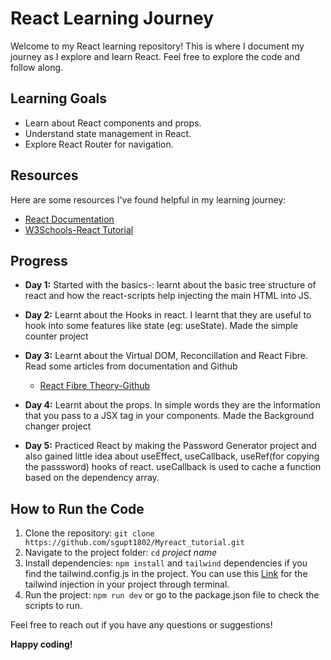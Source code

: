 # React Learning Journey

Welcome to my React learning repository! This is where I document my journey as I explore and learn React. Feel free to explore the code and follow along.

<!-- ## Table of Contents

- [Projects](#projects)
- [Learning Goals](#learning-goals)
- [Resources](#resources)
- [Progress](#progress) -->
<!-- 
## Projects

- [Project 1: Name](link)
- [Project 2: Name](link) -->

## Learning Goals

-  Learn about React components and props.
-  Understand state management in React.
-  Explore React Router for navigation.
<!-- - [ ] Integrate external APIs with React.
- [ ] Experiment with stateful and stateless functional components. -->

## Resources

Here are some resources I've found helpful in my learning journey:

- [React Documentation](https://react.dev/learn)
- [W3Schools-React Tutorial](https://www.w3schools.com/REACT/DEFAULT.ASP)


## Progress

- **Day 1:** Started with the basics-: learnt about the basic tree structure of react and how the react-scripts help injecting the main HTML into JS. 

- **Day 2:** Learnt about the Hooks in react. I learnt that they are useful to hook into some features like state (eg: useState). Made the simple counter project

- **Day 3:** Learnt about the Virtual DOM, Reconcillation and React Fibre. Read some articles from documentation and Github
    - [React Fibre Theory-Github](https://github.com/acdlite/react-fiber-architecture)

- **Day 4:** Learnt about the props. In simple words they are the information that you pass to a JSX tag in your components. Made the Background changer project

- **Day 5:**  Practiced React by making the Password Generator project and also gained little idea about useEffect, useCallback, useRef(for copying the passsword) hooks of react. useCallback is used to cache a function based on the dependency array.

## How to Run the Code

1. Clone the repository: `git clone https://github.com/sgupt1802/Myreact_tutorial.git`
2. Navigate to the project folder: `cd` *project name*
3. Install dependencies: `npm install` and `tailwind` dependencies if you find the tailwind.config.js in the project.
You can use this [Link](https://tailwindcss.com/docs/installation) for the tailwind injection in your project through terminal.
4. Run the project: `npm run dev` or go to the package.json file to check the scripts to run.

Feel free to reach out if you have any questions or suggestions!


**Happy coding!**

